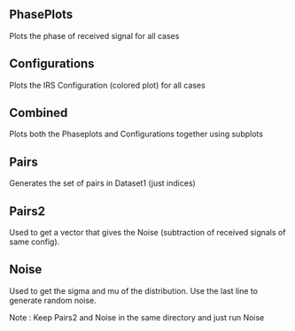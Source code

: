 ## PhasePlots
Plots the phase of received signal for all cases

## Configurations
Plots the IRS Configuration (colored plot) for all cases

## Combined 
Plots both the Phaseplots and Configurations together using subplots

## Pairs
Generates the set of pairs in Dataset1 (just indices)

## Pairs2
Used to get a vector that gives the Noise (subtraction of received signals of same config).

## Noise
Used to get the sigma and mu of the distribution. Use the last line to generate random noise.

Note : Keep Pairs2 and Noise in the same directory and just run Noise
